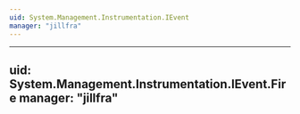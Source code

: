 ```yaml
---
uid: System.Management.Instrumentation.IEvent
manager: "jillfra"
---
```


---
uid: System.Management.Instrumentation.IEvent.Fire
manager: "jillfra"
---
